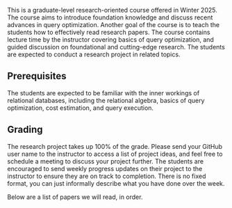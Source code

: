 This is a graduate-level research-oriented course offered in Winter 2025.
The course aims to introduce foundation knowledge and discuss recent advances
in query optimization. Another goal of the course is to teach the students
how to effectively read research papers.  The course contains lecture time by
the instructor covering basics of query optimization, and guided discussion
on foundational and cutting-edge research. The students are expected to conduct
a research project in related topics.

## Prerequisites

The students are expected to be familiar with the inner workings of relational
databases, including the relational algebra, basics of query optimization, cost
estimation, and query execution.

## Grading

The research project takes up 100% of the grade.
Please send your GitHub user name to the instructor to access a list of
project ideas, and feel free to schedule a meeting to discuss
your project further.
The students are encouraged to
send weekly progress updates on their project to the instructor to ensure they
are on track to completion.
There is no fixed format, you can just informally describe
what you have done over the week.

Below are a list of papers we will read, in order.
